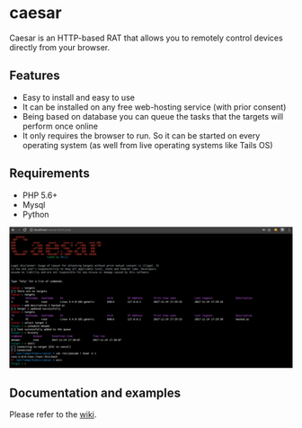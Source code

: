 # caesar
Caesar is an HTTP-based RAT that allows you to remotely control devices directly from your browser.

## Features
* Easy to install and easy to use
* It can be installed on any free web-hosting service (with prior consent)
* Being based on database you can queue the tasks that the targets will perform once online
* It only requires the browser to run. So it can be started on every operating system (as well from live operating systems like Tails OS)

## Requirements
* PHP 5.6+
* Mysql
* Python

![screen](https://github.com/0blio/caesar/blob/master/screens/1.png)

## Documentation and examples
Please refer to the [wiki](https://github.com/0blio/caesar/wiki).
